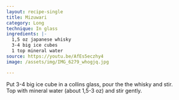 ```yaml
---
layout: recipe-single
title: Mizuwari
category: Long
technique: In glass
ingredients: |-
  1,5 oz japanese whisky
  3-4 big ice cubes
  1 top mineral water
source: https://youtu.be/AfEs5eczhy4
image: /assets/img/IMG_6279_whogjq.jpg

---
```

Put 3-4 big ice cube in a collins glass, pour the the whisky and stir.  
Top with mineral water (about 1,5-3 oz) and stir gently.